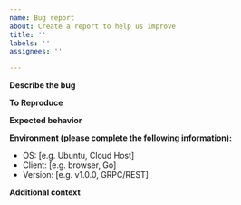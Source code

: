 ```yaml
---
name: Bug report
about: Create a report to help us improve
title: ''
labels: ''
assignees: ''

---
```


**Describe the bug**
<!-- A clear and concise description of what the bug is. -->

**To Reproduce**
<!-- Detailed steps to reproduce the behavior. -->

**Expected behavior**
<!-- A clear and concise description of what you expected to happen. -->

**Environment (please complete the following information):**
 - OS: [e.g. Ubuntu, Cloud Host]
 - Client: [e.g. browser, Go]
 - Version: [e.g. v1.0.0, GRPC/REST]

**Additional context**
<!-- Add any other context about the problem here. Logs can be linked to gists or uploaded as a separate file. Screen shots can be attached. -->
